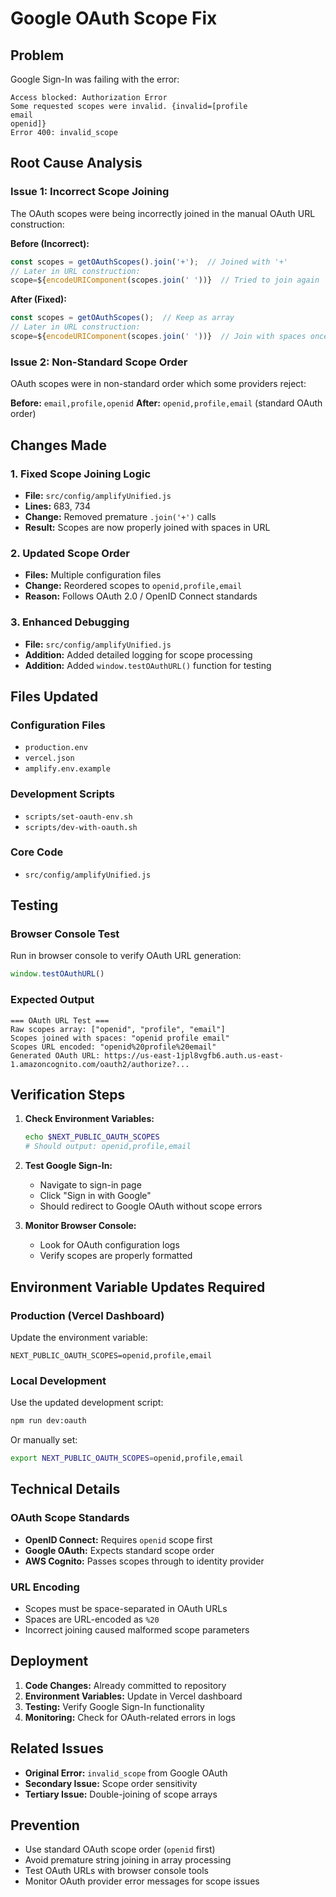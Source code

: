 # Google OAuth Scope Fix

## Problem
Google Sign-In was failing with the error:
```
Access blocked: Authorization Error
Some requested scopes were invalid. {invalid=[profile
email
openid]}
Error 400: invalid_scope
```

## Root Cause Analysis

### Issue 1: Incorrect Scope Joining
The OAuth scopes were being incorrectly joined in the manual OAuth URL construction:

**Before (Incorrect):**
```javascript
const scopes = getOAuthScopes().join('+');  // Joined with '+'
// Later in URL construction:
scope=${encodeURIComponent(scopes.join(' '))}  // Tried to join again
```

**After (Fixed):**
```javascript
const scopes = getOAuthScopes();  // Keep as array
// Later in URL construction:
scope=${encodeURIComponent(scopes.join(' '))}  // Join with spaces once
```

### Issue 2: Non-Standard Scope Order
OAuth scopes were in non-standard order which some providers reject:

**Before:** `email,profile,openid`
**After:** `openid,profile,email` (standard OAuth order)

## Changes Made

### 1. Fixed Scope Joining Logic
- **File:** `src/config/amplifyUnified.js`
- **Lines:** 683, 734
- **Change:** Removed premature `.join('+')` calls
- **Result:** Scopes are now properly joined with spaces in URL

### 2. Updated Scope Order
- **Files:** Multiple configuration files
- **Change:** Reordered scopes to `openid,profile,email`
- **Reason:** Follows OAuth 2.0 / OpenID Connect standards

### 3. Enhanced Debugging
- **File:** `src/config/amplifyUnified.js`
- **Addition:** Added detailed logging for scope processing
- **Addition:** Added `window.testOAuthURL()` function for testing

## Files Updated

### Configuration Files
- `production.env`
- `vercel.json`
- `amplify.env.example`

### Development Scripts
- `scripts/set-oauth-env.sh`
- `scripts/dev-with-oauth.sh`

### Core Code
- `src/config/amplifyUnified.js`

## Testing

### Browser Console Test
Run in browser console to verify OAuth URL generation:
```javascript
window.testOAuthURL()
```

### Expected Output
```
=== OAuth URL Test ===
Raw scopes array: ["openid", "profile", "email"]
Scopes joined with spaces: "openid profile email"
Scopes URL encoded: "openid%20profile%20email"
Generated OAuth URL: https://us-east-1jpl8vgfb6.auth.us-east-1.amazoncognito.com/oauth2/authorize?...
```

## Verification Steps

1. **Check Environment Variables:**
   ```bash
   echo $NEXT_PUBLIC_OAUTH_SCOPES
   # Should output: openid,profile,email
   ```

2. **Test Google Sign-In:**
   - Navigate to sign-in page
   - Click "Sign in with Google"
   - Should redirect to Google OAuth without scope errors

3. **Monitor Browser Console:**
   - Look for OAuth configuration logs
   - Verify scopes are properly formatted

## Environment Variable Updates Required

### Production (Vercel Dashboard)
Update the environment variable:
```
NEXT_PUBLIC_OAUTH_SCOPES=openid,profile,email
```

### Local Development
Use the updated development script:
```bash
npm run dev:oauth
```

Or manually set:
```bash
export NEXT_PUBLIC_OAUTH_SCOPES=openid,profile,email
```

## Technical Details

### OAuth Scope Standards
- **OpenID Connect:** Requires `openid` scope first
- **Google OAuth:** Expects standard scope order
- **AWS Cognito:** Passes scopes through to identity provider

### URL Encoding
- Scopes must be space-separated in OAuth URLs
- Spaces are URL-encoded as `%20`
- Incorrect joining caused malformed scope parameters

## Deployment

1. **Code Changes:** Already committed to repository
2. **Environment Variables:** Update in Vercel dashboard
3. **Testing:** Verify Google Sign-In functionality
4. **Monitoring:** Check for OAuth-related errors in logs

## Related Issues

- **Original Error:** `invalid_scope` from Google OAuth
- **Secondary Issue:** Scope order sensitivity
- **Tertiary Issue:** Double-joining of scope arrays

## Prevention

- Use standard OAuth scope order (`openid` first)
- Avoid premature string joining in array processing
- Test OAuth URLs with browser console tools
- Monitor OAuth provider error messages for scope issues 
